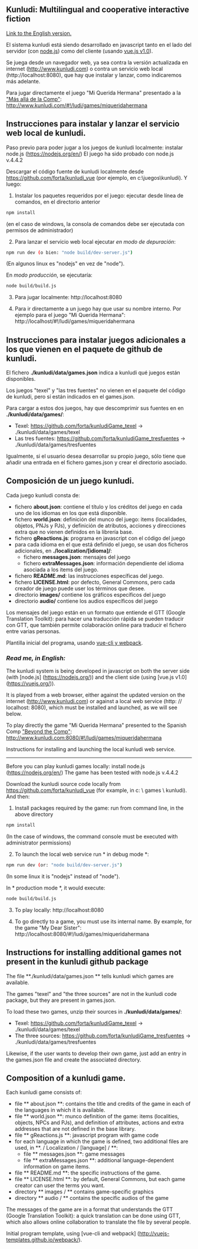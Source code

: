 Kunludi: Multilingual and cooperative interactive fiction
---------------------------------------------------------

[Link to the English version.](#en)


El sistema kunludi está siendo desarrollado en javascript tanto en el lado del servidor (con [node.js](https://nodejs.org/)) como del cliente (usando [vue.js v1.0](https://vuejs.org/)).

Se juega desde un navegador web, ya sea contra la versión actualizada en internet (http://www.kunludi.com) o contra un servicio web local (http://localhost:8080), que hay que instalar y lanzar, como indicaremos más adelante.

Para jugar directamente el juego "Mi Querida Hermana" presentado a la ["Más allá de la Comp"](wiki.caad.es/Más_allá_de_la_Comp): http://www.kunludi.com/#!/ludi/games/miqueridahermana

Instrucciones para instalar y lanzar el servicio web local de kunludi.
----------------------------------------------------------------------

Paso previo para poder jugar a los juegos de kunludi localmente: instalar node.js (https://nodejs.org/en/)
El juego ha sido probado con node.js v.4.4.2

Descargar el código fuente de kunludi localmente desde https://github.com/forta/kunludi_vue (por ejemplo, en c:\juegos\kunludi). Y luego:

1) Instalar los paquetes requeridos por el juego: ejecutar desde línea de comandos, en el directorio anterior
``` bash
npm install
```
(en el caso de windows, la consola de comandos debe ser ejecutada con permisos de administrador)

2) Para lanzar el servicio web local ejecutar *en modo de depuración*:
``` bash
npm run dev (o bien: "node build/dev-server.js")
```
(En algunos linux es "nodejs" en vez de "node").

En *modo producción*, se ejecutaría:
``` bash
node build/build.js
```

3) Para jugar localmente: http://localhost:8080

4) Para ir directamente a un juego hay que usar su nombre interno. Por ejemplo para el juego "Mi Querida Hermana": http://localhost/#!/ludi/games/miqueridahermana

Instrucciones para instalar juegos adicionales a los que vienen en el paquete de github de kunludi.
---------------------------------------------------------------------------------------------------

El fichero **./kunludi/data/games.json** indica a kunludi qué juegos están disponibles.

Los juegos "texel" y "las tres fuentes" no vienen en el paquete del código de kunludi, pero sí están indicados en el games.json.

Para cargar a estos dos juegos, hay que descomprimir sus fuentes en  en **./kunludi/data/games/**:
- Texel: https://github.com/forta/kunludiGame_texel -> ./kunludi/data/games/texel
- Las tres fuentes: https://github.com/forta/kunludiGame_tresfuentes -> ./kunludi/data/games/tresfuentes

Igualmente, si el usuario desea desarrollar su propio juego, sólo tiene que añadir una entrada en el fichero games.json y crear el directorio asociado.

Composición de un juego kunludi.
--------------------------------

Cada juego kunludi consta de:
- fichero **about.json**: contiene el título y los créditos del juego en cada uno de los idiomas en los que está disponible.
- fichero **world.json**: definición del munco del juego: items (localidades, objetos, PNJs y PJs), y definición de atributos, acciones y direcciones extra que no vienen definidos en la librería base.
- fichero **gReactions.js**: programa en javascript con el código del juego
- para cada idioma en el que está definido el juego, se usan dos ficheros adicionales, en **./localization/[idioma]/**:
	- fichero **messages.json**: mensajes del juego
	- fichero **extraMessages.json**: información dependiente del idioma asociada a los items del juego.
- fichero **README.md**: las instrucciones específicas del juego.
- fichero **LICENSE.html**: por defecto, General Commons, pero cada creador de juego puede user los términos que desee.
- directorio **images/** contiene los gráficos específicos del juego
- directorio **audio/** contiene los audios específicos del juego

Los mensajes del juego están en un formato que entiende el GTT (Google Translation Toolkit): para hacer una traducción rápida se pueden traducir con GTT, que también permite colaboración online para traducir el fichero entre varias personas.


Plantilla inicial del programa, usando [vue-cli y webpack](http://vuejs-templates.github.io/webpack/).

### <a name="en"></a>***Read me, in English:***

The kunludi system is being developed in javascript on both the server side (with [node.js] (https://nodejs.org/)) and the client side (using [vue.js v1.0] (https://vuejs.org/)).

It is played from a web browser, either against the updated version on the internet (http://www.kunludi.com) or against a local web service (http: // localhost: 8080), which must be installed and launched, as we will see below.

To play directly the game "Mi Querida Hermana" presented to the Spanish Comp ["Beyond the Comp"](wiki.caad.es/Más_allá_de_la_Comp): http://www.kunludi.com:8080/#!/ludi/games/miqueridahermana

Instructions for installing and launching the local kunludi web service.
-------------------------------------------------- --------------------

Before you can play kunludi games locally: install node.js (https://nodejs.org/en/)
The game has been tested with node.js v.4.4.2

Download the kunludi source code locally from https://github.com/forta/kunludi_vue (for example, in c: \ games \ kunludi). And then:

1) Install packages required by the game: run from command line, in the above directory
``` bash
npm install
```
(In the case of windows, the command console must be executed with administrator permissions)

2) To launch the local web service run * in debug mode *:
``` bash
npm run dev (or: "node build/dev-server.js")
```
(In some linux it is "nodejs" instead of "node").

In * production mode *, it would execute:
``` bash
node build/build.js
```

3) To play locally: http://localhost:8080

4) To go directly to a game, you must use its internal name. By example, for the game "My Dear Sister": http://localhost:8080/#!/ludi/games/miqueridahermana

Instructions for installing additional games not present in the kunludi github package
--------------------------------------------------------------------------------------------

The file **./kunludi/data/games.json ** tells kunludi which games are available.

The games "texel" and "the three sources" are not in the kunludi code package, but they are present in games.json.

To load these two games, unzip their sources in **./kunludi/data/games/**:
- Texel: https://github.com/forta/kunludiGame_texel -> ./kunludi/data/games/texel
- The three sources: https://github.com/forta/kunludiGame_tresfuentes -> ./kunludi/data/games/tresfuentes

Likewise, if the user wants to develop their own game, just add an entry in the games.json file and create the associated directory.

Composition of a kunludi game.
------------------------------

Each kunludi game consists of:
- file ** about.json **: contains the title and credits of the game in each of the languages ​​in which it is available.
- file ** world.json **: munco definition of the game: items (localities, objects, NPCs and PJs), and definition of attributes, actions and extra addresses that are not defined in the base library.
- file ** gReactions.js **: javascript program with game code
- for each language in which the game is defined, two additional files are used, in **. / Localization / [language] / **:
	- file ** messages.json **: game messages
	- file ** extraMessages.json **: additional language-dependent information on game items.
- file ** README.md **: the specific instructions of the game.
- file ** LICENSE.html **: by default, General Commons, but each game creator can user the terms you want.
- directory ** images / ** contains game-specific graphics
- directory ** audio / ** contains the specific audios of the game

The messages of the game are in a format that understands the GTT (Google Translation Toolkit): a quick translation can be done using GTT, which also allows online collaboration to translate the file by several people.

Initial program template, using [vue-cli and webpack] (http://vuejs-templates.github.io/webpack/).
